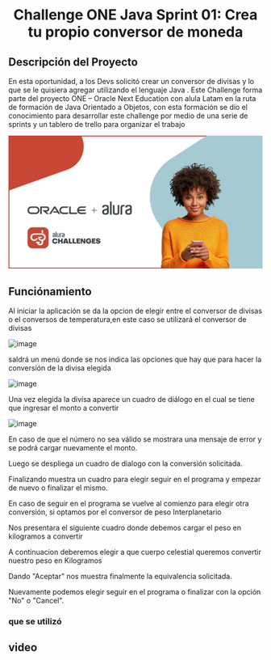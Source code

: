 <h1 align="center"> Challenge ONE Java Sprint 01: Crea tu propio conversor de moneda </h1>

 

## Descripción del Proyecto
En esta oportunidad, a los Devs  solicitó crear un conversor de divisas  y lo que se le quisiera agregar  utilizando el lenguaje Java .
Este Challenge  forma parte del proyecto ONE – Oracle Next Education con alula Latam en la ruta de formación de  Java Orientado a Objetos, con esta formación se dio el conocimiento para desarrollar  este challenge por medio de  una serie de sprints y  un tablero de trello para organizar el trabajo

![Challenge Oracle Next Education + Alura Banner](https://raw.githubusercontent.com/EduardoUT/ConversorMoneda-ONE-Alura_Challenge/master/src/Imagenes/challengeImage.jpg)

## Funciónamiento 
Al iniciar la aplicación se da  la opcion de elegir entre el conversor de divisas o el conversos de temperatura,en este caso se utilizará el conversor de divisas

![image](https://user-images.githubusercontent.com/94869227/175188690-e65e0a38-4fa9-4a98-8bb3-7919e2823427.png)

saldrá un menú donde se  nos indica las  opciones que hay que para hacer la  conversión de la divisa elegida

![image](https://user-images.githubusercontent.com/94869227/175188940-497978f1-6838-47ec-b2a0-eeeb6aee6a50.png)

Una vez elegida la divisa aparece un cuadro de diálogo en el cual se tiene que ingresar  el monto a convertir

![image](https://user-images.githubusercontent.com/94869227/175193165-0c9213d2-d9d2-4dc3-bc58-fd91390e1d7b.png)

En caso de que el número no sea válido se mostrara una mensaje de error y se podrá cargar nuevamente el monto.

Luego se despliega un cuadro de dialogo con la conversión solicitada.

Finalizando muestra un cuadro para elegir seguir en el programa y empezar de nuevo o finalizar el mismo.

En caso de seguir en el programa se vuelve al comienzo para elegir otra conversión, si optamos por el conversor de peso Interplanetario

Nos presentara el siguiente cuadro donde debemos cargar el peso en kilogramos a convertir

A continuacion deberemos elegir a que cuerpo celestial queremos convertir nuestro peso en Kilogramos

Dando "Aceptar" nos muestra finalmente la equivalencia solicitada.

Nuevamente podemos elegir seguir en el programa o finalizar con la opción "No" o "Cancel".


### que se utilizó

## video






